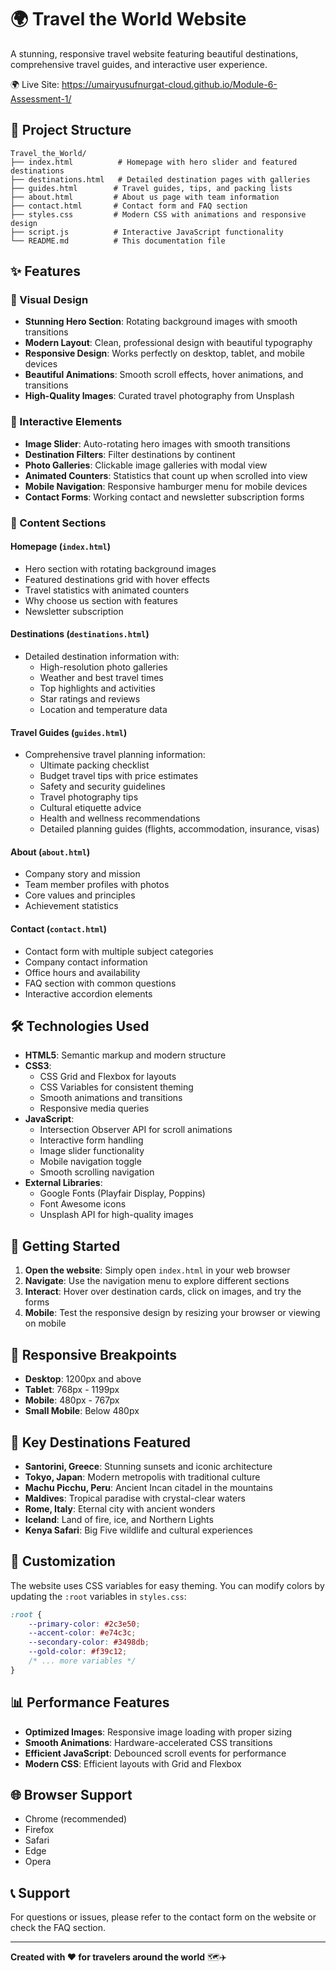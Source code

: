 # 🌍 Travel the World Website

A stunning, responsive travel website featuring beautiful destinations, comprehensive travel guides, and interactive user experience.

🌍 Live Site:
https://umairyusufnurgat-cloud.github.io/Module-6-Assessment-1/

## 📁 Project Structure

```
Travel_the_World/
├── index.html          # Homepage with hero slider and featured destinations
├── destinations.html   # Detailed destination pages with galleries
├── guides.html        # Travel guides, tips, and packing lists
├── about.html         # About us page with team information
├── contact.html       # Contact form and FAQ section
├── styles.css         # Modern CSS with animations and responsive design
├── script.js          # Interactive JavaScript functionality
└── README.md          # This documentation file
```

## ✨ Features

### 🎨 Visual Design
- **Stunning Hero Section**: Rotating background images with smooth transitions
- **Modern Layout**: Clean, professional design with beautiful typography
- **Responsive Design**: Works perfectly on desktop, tablet, and mobile devices
- **Beautiful Animations**: Smooth scroll effects, hover animations, and transitions
- **High-Quality Images**: Curated travel photography from Unsplash

### 🌟 Interactive Elements
- **Image Slider**: Auto-rotating hero images with smooth transitions
- **Destination Filters**: Filter destinations by continent
- **Photo Galleries**: Clickable image galleries with modal view
- **Animated Counters**: Statistics that count up when scrolled into view
- **Mobile Navigation**: Responsive hamburger menu for mobile devices
- **Contact Forms**: Working contact and newsletter subscription forms

### 📍 Content Sections

#### Homepage (`index.html`)
- Hero section with rotating background images
- Featured destinations grid with hover effects
- Travel statistics with animated counters
- Why choose us section with features
- Newsletter subscription

#### Destinations (`destinations.html`)
- Detailed destination information with:
  - High-resolution photo galleries
  - Weather and best travel times
  - Top highlights and activities
  - Star ratings and reviews
  - Location and temperature data

#### Travel Guides (`guides.html`)
- Comprehensive travel planning information:
  - Ultimate packing checklist
  - Budget travel tips with price estimates
  - Safety and security guidelines
  - Travel photography tips
  - Cultural etiquette advice
  - Health and wellness recommendations
  - Detailed planning guides (flights, accommodation, insurance, visas)

#### About (`about.html`)
- Company story and mission
- Team member profiles with photos
- Core values and principles
- Achievement statistics

#### Contact (`contact.html`)
- Contact form with multiple subject categories
- Company contact information
- Office hours and availability
- FAQ section with common questions
- Interactive accordion elements

## 🛠 Technologies Used

- **HTML5**: Semantic markup and modern structure
- **CSS3**: 
  - CSS Grid and Flexbox for layouts
  - CSS Variables for consistent theming
  - Smooth animations and transitions
  - Responsive media queries
- **JavaScript**: 
  - Intersection Observer API for scroll animations
  - Interactive form handling
  - Image slider functionality
  - Mobile navigation toggle
  - Smooth scrolling navigation
- **External Libraries**:
  - Google Fonts (Playfair Display, Poppins)
  - Font Awesome icons
  - Unsplash API for high-quality images

## 🚀 Getting Started

1. **Open the website**: Simply open `index.html` in your web browser
2. **Navigate**: Use the navigation menu to explore different sections
3. **Interact**: Hover over destination cards, click on images, and try the forms
4. **Mobile**: Test the responsive design by resizing your browser or viewing on mobile

## 📱 Responsive Breakpoints

- **Desktop**: 1200px and above
- **Tablet**: 768px - 1199px
- **Mobile**: 480px - 767px
- **Small Mobile**: Below 480px

## 🎯 Key Destinations Featured

- **Santorini, Greece**: Stunning sunsets and iconic architecture
- **Tokyo, Japan**: Modern metropolis with traditional culture
- **Machu Picchu, Peru**: Ancient Incan citadel in the mountains
- **Maldives**: Tropical paradise with crystal-clear waters
- **Rome, Italy**: Eternal city with ancient wonders
- **Iceland**: Land of fire, ice, and Northern Lights
- **Kenya Safari**: Big Five wildlife and cultural experiences

## 🔧 Customization

The website uses CSS variables for easy theming. You can modify colors by updating the `:root` variables in `styles.css`:

```css
:root {
    --primary-color: #2c3e50;
    --accent-color: #e74c3c;
    --secondary-color: #3498db;
    --gold-color: #f39c12;
    /* ... more variables */
}
```

## 📊 Performance Features

- **Optimized Images**: Responsive image loading with proper sizing
- **Smooth Animations**: Hardware-accelerated CSS transitions
- **Efficient JavaScript**: Debounced scroll events for performance
- **Modern CSS**: Efficient layouts with Grid and Flexbox

## 🌐 Browser Support

- Chrome (recommended)
- Firefox
- Safari
- Edge
- Opera

## 📞 Support

For questions or issues, please refer to the contact form on the website or check the FAQ section.

---

**Created with ❤️ for travelers around the world** 🗺️✈️
